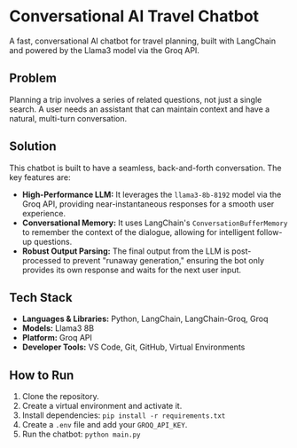 # Conversational AI Travel Chatbot

A fast, conversational AI chatbot for travel planning, built with LangChain and powered by the Llama3 model via the Groq API.

## Problem
Planning a trip involves a series of related questions, not just a single search. A user needs an assistant that can maintain context and have a natural, multi-turn conversation.

## Solution
This chatbot is built to have a seamless, back-and-forth conversation. The key features are:

*   **High-Performance LLM:** It leverages the `llama3-8b-8192` model via the Groq API, providing near-instantaneous responses for a smooth user experience.
*   **Conversational Memory:** It uses LangChain's `ConversationBufferMemory` to remember the context of the dialogue, allowing for intelligent follow-up questions.
*   **Robust Output Parsing:** The final output from the LLM is post-processed to prevent "runaway generation," ensuring the bot only provides its own response and waits for the next user input.

## Tech Stack
*   **Languages & Libraries:** Python, LangChain, LangChain-Groq, Groq
*   **Models:** Llama3 8B
*   **Platform:** Groq API
*   **Developer Tools:** VS Code, Git, GitHub, Virtual Environments

## How to Run
1. Clone the repository.
2. Create a virtual environment and activate it.
3. Install dependencies: `pip install -r requirements.txt`
4. Create a `.env` file and add your `GROQ_API_KEY`.
5. Run the chatbot: `python main.py`